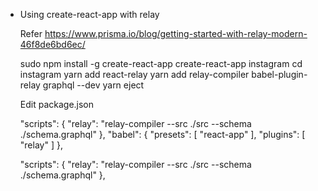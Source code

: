 - Using create-react-app with relay


    Refer https://www.prisma.io/blog/getting-started-with-relay-modern-46f8de6bd6ec/

    sudo npm install -g create-react-app
    create-react-app instagram
    cd instagram
    yarn add react-relay
    yarn add relay-compiler babel-plugin-relay graphql --dev
    yarn eject

    Edit package.json

    "scripts": {
      "relay": "relay-compiler --src ./src --schema ./schema.graphql"
    },
    "babel": {
      "presets": [
        "react-app"
      ],
      "plugins": [
        "relay"
      ]
    },

    "scripts": {
      "relay": "relay-compiler --src ./src --schema ./schema.graphql"
    },
